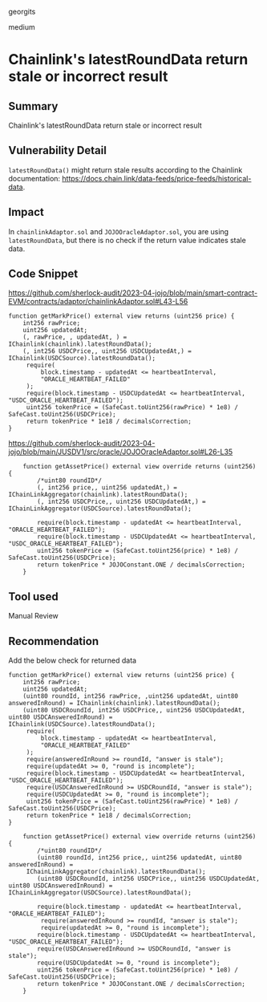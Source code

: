 georgits

medium

# Chainlink's latestRoundData return stale or incorrect result

## Summary
Chainlink's latestRoundData return stale or incorrect result

## Vulnerability Detail
`latestRoundData()` might return stale results according to the Chainlink documentation: https://docs.chain.link/data-feeds/price-feeds/historical-data.

## Impact
In `chainlinkAdaptor.sol` and `JOJOOracleAdaptor.sol`, you are using `latestRoundData`, but there is no check if the return value indicates stale data.

## Code Snippet
https://github.com/sherlock-audit/2023-04-jojo/blob/main/smart-contract-EVM/contracts/adaptor/chainlinkAdaptor.sol#L43-L56
```solidity
function getMarkPrice() external view returns (uint256 price) {
    int256 rawPrice;
    uint256 updatedAt;
    (, rawPrice, , updatedAt, ) = IChainlink(chainlink).latestRoundData();
    (, int256 USDCPrice,, uint256 USDCUpdatedAt,) = IChainlink(USDCSource).latestRoundData();
     require(
         block.timestamp - updatedAt <= heartbeatInterval,
         "ORACLE_HEARTBEAT_FAILED"
     );
     require(block.timestamp - USDCUpdatedAt <= heartbeatInterval, "USDC_ORACLE_HEARTBEAT_FAILED");
     uint256 tokenPrice = (SafeCast.toUint256(rawPrice) * 1e8) / SafeCast.toUint256(USDCPrice);
     return tokenPrice * 1e18 / decimalsCorrection;
}
```

https://github.com/sherlock-audit/2023-04-jojo/blob/main/JUSDV1/src/oracle/JOJOOracleAdaptor.sol#L26-L35
```solidity
    function getAssetPrice() external view override returns (uint256) {
        /*uint80 roundID*/
        (, int256 price,, uint256 updatedAt,) = IChainLinkAggregator(chainlink).latestRoundData();
        (, int256 USDCPrice,, uint256 USDCUpdatedAt,) = IChainLinkAggregator(USDCSource).latestRoundData();

        require(block.timestamp - updatedAt <= heartbeatInterval, "ORACLE_HEARTBEAT_FAILED");
        require(block.timestamp - USDCUpdatedAt <= heartbeatInterval, "USDC_ORACLE_HEARTBEAT_FAILED");
        uint256 tokenPrice = (SafeCast.toUint256(price) * 1e8) / SafeCast.toUint256(USDCPrice);
        return tokenPrice * JOJOConstant.ONE / decimalsCorrection;
    }
```

## Tool used

Manual Review

## Recommendation
Add the below check for returned data
```solidity
function getMarkPrice() external view returns (uint256 price) {
    int256 rawPrice;
    uint256 updatedAt;
    (uint80 roundId, int256 rawPrice, ,uint256 updatedAt, uint80 answeredInRound) = IChainlink(chainlink).latestRoundData();
    (uint80 USDCRoundId, int256 USDCPrice,, uint256 USDCUpdatedAt, uint80 USDCAnsweredInRound) = IChainlink(USDCSource).latestRoundData();
     require(
         block.timestamp - updatedAt <= heartbeatInterval,
         "ORACLE_HEARTBEAT_FAILED"
     );
     require(answeredInRound >= roundId, "answer is stale");
     require(updatedAt >= 0, "round is incomplete");
     require(block.timestamp - USDCUpdatedAt <= heartbeatInterval, "USDC_ORACLE_HEARTBEAT_FAILED");
     require(USDCAnsweredInRound >= USDCRoundId, "answer is stale");
     require(USDCUpdatedAt >= 0, "round is incomplete");
     uint256 tokenPrice = (SafeCast.toUint256(rawPrice) * 1e8) / SafeCast.toUint256(USDCPrice);
     return tokenPrice * 1e18 / decimalsCorrection;
}
```

```solidity
    function getAssetPrice() external view override returns (uint256) {
        /*uint80 roundID*/
        (uint80 roundId, int256 price,, uint256 updatedAt, uint80 answeredInRound) = 
     IChainLinkAggregator(chainlink).latestRoundData();
        (uint80 USDCRoundId, int256 USDCPrice,, uint256 USDCUpdatedAt, uint80 USDCAnsweredInRound) = IChainLinkAggregator(USDCSource).latestRoundData();

        require(block.timestamp - updatedAt <= heartbeatInterval, "ORACLE_HEARTBEAT_FAILED");
         require(answeredInRound >= roundId, "answer is stale");
         require(updatedAt >= 0, "round is incomplete");
        require(block.timestamp - USDCUpdatedAt <= heartbeatInterval, "USDC_ORACLE_HEARTBEAT_FAILED");
        require(USDCAnsweredInRound >= USDCRoundId, "answer is stale");
        require(USDCUpdatedAt >= 0, "round is incomplete");
        uint256 tokenPrice = (SafeCast.toUint256(price) * 1e8) / SafeCast.toUint256(USDCPrice);
        return tokenPrice * JOJOConstant.ONE / decimalsCorrection;
    }
```